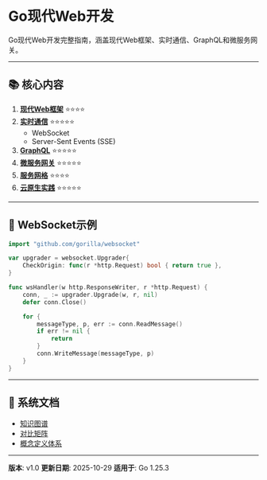 # Go现代Web开发

Go现代Web开发完整指南，涵盖现代Web框架、实时通信、GraphQL和微服务网关。

---

## 📚 核心内容

1. **[现代Web框架](./01-现代Web框架.md)** ⭐⭐⭐⭐
2. **[实时通信](./02-实时通信.md)** ⭐⭐⭐⭐⭐
   - WebSocket
   - Server-Sent Events (SSE)
3. **[GraphQL](./03-GraphQL.md)** ⭐⭐⭐⭐⭐
4. **[微服务网关](./04-微服务网关.md)** ⭐⭐⭐⭐⭐
5. **[服务网格](./05-服务网格.md)** ⭐⭐⭐⭐
6. **[云原生实践](./06-云原生实践.md)** ⭐⭐⭐⭐⭐

---

## 🚀 WebSocket示例

```go
import "github.com/gorilla/websocket"

var upgrader = websocket.Upgrader{
    CheckOrigin: func(r *http.Request) bool { return true },
}

func wsHandler(w http.ResponseWriter, r *http.Request) {
    conn, _ := upgrader.Upgrade(w, r, nil)
    defer conn.Close()

    for {
        messageType, p, err := conn.ReadMessage()
        if err != nil {
            return
        }
        conn.WriteMessage(messageType, p)
    }
}
```

---

## 📖 系统文档

- [知识图谱](./00-知识图谱.md)
- [对比矩阵](./00-对比矩阵.md)
- [概念定义体系](./00-概念定义体系.md)

---

**版本**: v1.0
**更新日期**: 2025-10-29
**适用于**: Go 1.25.3
